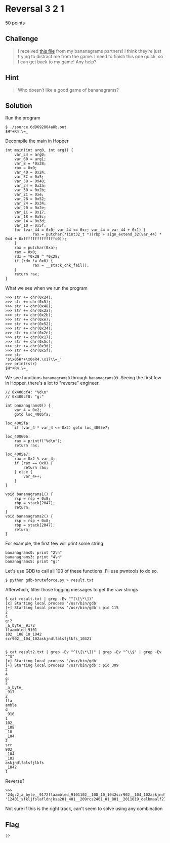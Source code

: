 # Reversal 3 2 1
50 points

## Challenge 
> I received [this file](source.6d9692804a8b.out) from my bananagrams partners! I think they’re just trying to distract me from the game. I need to finish this one quick, so I can get back to my game! Any help?

## Hint
> Who doesn’t like a good game of bananagrams?


## Solution

Run the program

	$ ./source.6d9692804a8b.out 
	$H*+R4.\=_

Decompile the main in Hopper

	int main(int arg0, int arg1) {
	    var_54 = arg0;
	    var_60 = arg1;
	    var_8 = *0x28;
	    rax = 0x0;
	    var_40 = 0x24;
	    var_3C = 0x5;
	    var_38 = 0x48;
	    var_34 = 0x2a;
	    var_30 = 0x2b;
	    var_2C = 0xe;
	    var_28 = 0x52;
	    var_24 = 0x34;
	    var_20 = 0x2e;
	    var_1C = 0x17;
	    var_18 = 0x5c;
	    var_14 = 0x3d;
	    var_10 = 0x5f;
	    for (var_44 = 0x0; var_44 <= 0xc; var_44 = var_44 + 0x1) {
	            rax = putchar(*(int32_t *)(rbp + sign_extend_32(var_44) * 0x4 + 0xffffffffffffffc0));
	    }
	    rax = putchar(0xa);
	    rax = 0x0;
	    rdx = *0x28 ^ *0x28;
	    if (rdx != 0x0) {
	            rax = __stack_chk_fail();
	    }
	    return rax;
	}

What we see when we run the program

	>>> str += chr(0x24);
	>>> str += chr(0x5);
	>>> str += chr(0x48);
	>>> str += chr(0x2a);
	>>> str += chr(0x2b);
	>>> str += chr(0xe);
	>>> str += chr(0x52);
	>>> str += chr(0x34);
	>>> str += chr(0x2e);
	>>> str += chr(0x17);
	>>> str += chr(0x5c);
	>>> str += chr(0x3d);
	>>> str += chr(0x5f);
	>>> str
	'$\x05H*+\x0eR4.\x17\\=_'
	>>> print(str)
	$H*+R4.\=_


We see functions `bananagrams0` through `bananagrams99`. Seeing the first few in Hopper, there's a lot to "reverse" engineer.

	// 0x400cf4: "%d\n"
	// 0x400cf8: "g:"

	int bananagrams0() {
	    var_4 = 0x2;
	    goto loc_4005fa;

	loc_4005fa:
	    if (var_4 * var_4 <= 0x2) goto loc_4005e7;

	loc_400606:
	    rax = printf("%d\n");
	    return rax;

	loc_4005e7:
	    rax = 0x2 % var_4;
	    if (rax == 0x0) {
	    	return rax;
	    } else {
	    	var_4++;
	    }
	}

	void bananagrams1() {
	    rsp = rsp + 0x8;
	    rbp = stack[2047];
	    return;
	}
	void bananagrams2() {
	    rsp = rsp + 0x8;
	    rbp = stack[2047];
	    return;
	}

For example, the first few will print some string

	bananagrams0: print "2\n"
	bananagrams3: print "4\n"
	bananagrams5: print "g:"

Let's use GDB to call all 100 of these functions. I'll use pwntools to do so.

	$ python gdb-bruteforce.py > result.txt

Afterwhich, filter those logging messages to get the raw strings

	$ cat result.txt | grep -Ev "^(\[\*\])"
	[x] Starting local process '/usr/bin/gdb'
	[+] Starting local process '/usr/bin/gdb': pid 115
	2
	4
	g:2
	_a_byte__9172
	flaambled_9101
	102__108_10_1042
	scr902__104_102askjndlfalsfjlkfs_10421


	$ cat result2.txt | grep -Ev "^(\[\*\])" | grep -Ev "^\\$" | grep -Ev "^$"
	[x] Starting local process '/usr/bin/gdb'
	[+] Starting local process '/usr/bin/gdb': pid 309
	2
	4
	g:
	2
	_a_byte_
	_917
	2
	fla
	amble
	d
	_910
	1
	102_
	_108
	_10
	_104
	2
	scr
	902_
	_104
	_102
	askjndlfalsfjlkfs
	_1042
	1

Reverse?

	>>> '24g:2_a_byte__9172flaambled_9101102__108_10_1042scr902__104_102askjndlfalsfjlkfs_10421'[::-1]
	'12401_sfkljfslafldnjksa201_401__209rcs2401_01_801__2011019_delbmaalf2719__etyb_a_2:g42'

Not sure if this is the right track, can't seem to solve using any combination

## Flag

	??